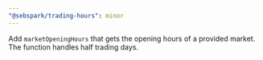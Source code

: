 ```yaml
---
"@sebspark/trading-hours": minor
---
```


Add `marketOpeningHours` that gets the opening hours of a provided market. The function handles half trading days.
